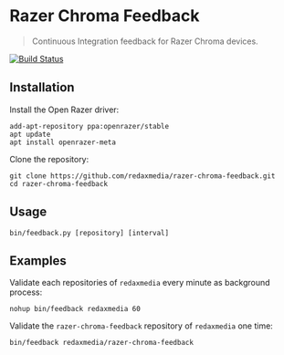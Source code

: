 Razer Chroma Feedback
=====================

> Continuous Integration feedback for Razer Chroma devices.

[![Build Status](https://img.shields.io/travis/redaxmedia/razer-chroma-feedback.svg)](https://travis-ci.org/redaxmedia/razer-chroma-feedback)


Installation
------------

Install the Open Razer driver:

```
add-apt-repository ppa:openrazer/stable
apt update
apt install openrazer-meta
```

Clone the repository:

```
git clone https://github.com/redaxmedia/razer-chroma-feedback.git
cd razer-chroma-feedback
```


Usage
-----

```
bin/feedback.py [repository] [interval]
```


Examples
--------

Validate each repositories of `redaxmedia` every minute as background process:

```
nohup bin/feedback redaxmedia 60
```

Validate the `razer-chroma-feedback` repository of `redaxmedia` one time:

```
bin/feedback redaxmedia/razer-chroma-feedback
```
